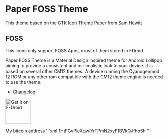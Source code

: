 # Paper FOSS Theme

This theme based on the [GTK Icon Theme Paper](https://github.com/snwh/paper-icon-theme) from [Sam Hewitt](https://samuelhewitt.com/)

## FOSS
This icons only support FOSS Apps, most of them stored in FDroid.

Paper FOSS Theme is a Material Design inspired theme for Android Lollipop aiming to provide a consistent and minimalistic look to your device. It is based on several other CM12 themes.
A device running the Cyanogenmod 12 ROM or any other rom compatible with the CM12 theme engine is needed to use the theme.

* [Changelog](https://github.com/beli3ver/Paper-FOSS-Theme/blob/master/CHANGELOG.md)

[<img src="https://f-droid.org/badge/get-it-on.png"
      alt="Get it on F-Droid"
      height="80">](https://f-droid.org/app/com.kn.paper_foss_theme)

My bitcoin address
'''xml
1HtFGvPieXqwiYrTPmN2xyF1BVkQJfhoSh
'''
